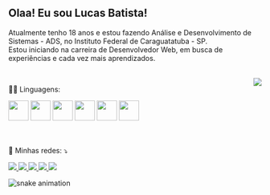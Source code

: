 ## Olaa! Eu sou Lucas Batista!
<p> 
  Atualmente tenho 18 anos e estou fazendo Análise e Desenvolvimento de Sistemas - ADS, no Instituto Federal de Caraguatatuba - SP.<br>
  Estou iniciando na carreira de Desenvolvedor Web, em busca de experiências e cada vez mais aprendizados.
</p>

<br>

<a href="https://github.com/lucasBatistaa">
  <img align="right" src="https://github-readme-stats.vercel.app/api/top-langs/?username=lucasBatistaa&theme=dark&hide_langs_below=1" />
</a>

<div>
  <p>👨‍💻 Linguagens: </p>
  
  <img src="https://cdn.jsdelivr.net/gh/devicons/devicon/icons/javascript/javascript-original.svg" height="40px"/>
  <img src="https://cdn.jsdelivr.net/gh/devicons/devicon/icons/html5/html5-original.svg" height="40px"/>
  <img src="https://cdn.jsdelivr.net/gh/devicons/devicon/icons/css3/css3-original.svg" height="40px"/>
  <img src="https://cdn.jsdelivr.net/gh/devicons/devicon/icons/python/python-original.svg" height="40px"/>
  <img src="https://cdn.jsdelivr.net/gh/devicons/devicon/icons/react/react-original.svg" height="40px"/>
  <img src="https://cdn.jsdelivr.net/gh/devicons/devicon/icons/c/c-original.svg" height="40px"/>
</div>

<br>
<br>

<p align="left">
  💌 Minhas redes: ⤵️
</p>

<a href="#" target="_blank"> 
  <img src="https://img.shields.io/badge/website-000000?style=for-the-badge&logo=About.me&logoColor=white" target="_blank">
</a>

<a href="https://instagram.com/lucasbatista30_" target="_blank">
  <img src="https://img.shields.io/badge/Instagram-E4405F?style=for-the-badge&logo=instagram&logoColor=white&text-decoration=none" target="_blank">
</a>

<a href="https://www.linkedin.com/in/lucas-batista-tech/" target="_blank">
  <img src="https://img.shields.io/badge/LinkedIn-0077B5?style=for-the-badge&logo=linkedin&logoColor=white" target="_blank"> 
</a>

<a href="#" target="_blank">
  <img src="https://img.shields.io/badge/Gmail-D14836?style=for-the-badge&logo=gmail&logoColor=white" target="_blank">
</a>

<a href="#" target="_blank">
  <img src="https://img.shields.io/badge/Twitter-1DA1F2?style=for-the-badge&logo=twitter&logoColor=white" target="_blank">
</a>

![snake animation](https://github.com/lucasBatistaa/lucasBatistaa/blob/output/github-contribution-grid-snake.svg)
